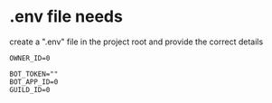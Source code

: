# .env file needs

create a ".env" file in the project root and provide the correct details

```.env
OWNER_ID=0

BOT_TOKEN=""
BOT_APP_ID=0
GUILD_ID=0
```
